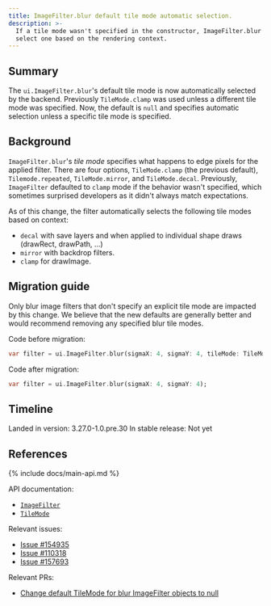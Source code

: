 ```yaml
---
title: ImageFilter.blur default tile mode automatic selection.
description: >-
  If a tile mode wasn't specified in the constructor, ImageFilter.blur will
  select one based on the rendering context.
---
```


## Summary

  The `ui.ImageFilter.blur`'s default tile mode is now automatically selected
  by the backend. Previously `TileMode.clamp` was used unless a different tile
  mode was specified. Now, the default is `null` and specifies automatic
  selection unless a specific tile mode is specified.

## Background

  `ImageFilter.blur`'s _tile mode_ specifies what happens to edge pixels for
  the applied filter. There are four options, `TileMode.clamp` (the previous
  default), `Tilemode.repeated`, `TileMode.mirror`, and `TileMode.decal`.
  Previously, `ImageFilter` defaulted to `clamp` mode if the
  behavior wasn't specified, which sometimes surprised developers
  as it didn't always match expectations.

  As of this change, the filter automatically selects the following tile modes
  based on context:

  * `decal` with save layers and when applied to individual shape draws
            (drawRect, drawPath, ...)
  * `mirror` with backdrop filters.
  * `clamp` for drawImage.

## Migration guide

  Only blur image filters that don't specify an explicit tile mode are
  impacted by this change. We believe that the new defaults are generally
  better and would recommend removing any specified blur tile modes.


Code before migration:

```dart
var filter = ui.ImageFilter.blur(sigmaX: 4, sigmaY: 4, tileMode: TileMode.decal);
```

Code after migration:

```dart
var filter = ui.ImageFilter.blur(sigmaX: 4, sigmaY: 4);
```

## Timeline

Landed in version: 3.27.0-1.0.pre.30
In stable release: Not yet

## References

{% include docs/main-api.md %}

API documentation:

* [`ImageFilter`][]
* [`TileMode`][]

Relevant issues:

* [Issue #154935][]
* [Issue #110318][]
* [Issue #157693][]

Relevant PRs:

* [Change default TileMode for blur ImageFilter objects to null][]


[`ImageFilter`]: https://api.flutter.dev/flutter/dart-ui/ImageFilter-class.html
[`ImageFilter.blur`]: https://api.flutter.dev/flutter/dart-ui/ImageFilter/ImageFilter.blur.html
[`TileMode`]: https://api.flutter.dev/flutter/dart-ui/TileMode.html
[Issue #154935]: https://github.com/flutter/flutter/issues/154935
[Issue #110318]: https://github.com/flutter/flutter/issues/110318
[Issue #157693]: https://github.com/flutter/flutter/issues/157693
[Change default TileMode for blur ImageFilter objects to null]: https://github.com/flutter/engine/pull/55552

